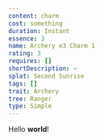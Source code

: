 ```yaml
---
content: charm
cost: something
duration: Instant
essence: 3
name: Archery e3 Charm 1
rating: 3
requires: []
shortDescription: ~
splat: Second Sunrise
tags: []
trait: Archery
tree: Ranger
type: Simple
---
```


Hello **world**!
